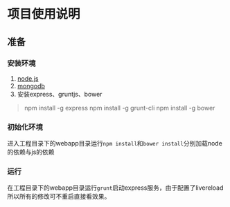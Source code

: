 # 项目使用说明

## 准备

### 安装环境

1. [node.js](http://nodejs.org/)
2. [mongodb](http://www.mongodb.org/)
3. 安装express、gruntjs、bower
  > npm install -g express
  > npm install -g grunt-cli
  > npm install -g bower

### 初始化环境

进入工程目录下的webapp目录运行`npm install`和`bower install`分别加载node的依赖与js的依赖

### 运行

在工程目录下的webapp目录运行`grunt`启动express服务，由于配置了livereload所以所有的修改可不重启直接看效果。